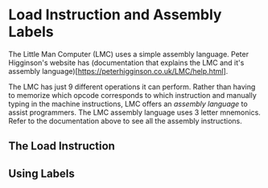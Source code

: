 # Load Instruction and Assembly Labels

The Little Man Computer (LMC) uses a simple assembly language. Peter Higginson's website has (documentation that explains the LMC and it's assembly language)[https://peterhigginson.co.uk/LMC/help.html].

The LMC has just 9 different operations it can perform. Rather than having to memorize which opcode corresponds to which instruction and manually typing in the machine instructions, LMC offers an *assembly language* to assist programmers.
The LMC assembly language uses 3 letter mnemonics. Refer to the documentation above to see all the assembly instructions.

## The Load Instruction


## Using Labels
